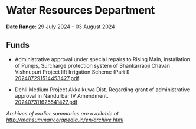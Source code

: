 # Water Resources Department

**Date Range**: 29 July 2024 - 03 August 2024


## Funds
- Administrative approval under special repairs to Rising Main, installation of Pumps, Surcharge protection system of Shankarraoji Chavan Vishnupuri Project lift Irrigation Scheme (Part I)\
  [202407291514453427.pdf](https://gr.maharashtra.gov.in/Site/Upload/Government%20Resolutions/English/202407291514453427.pdf)

- Dehli Medium Project Akkalkuwa Dist. Regarding grant of administrative approval in Nandurbar IV Amendment.\
  [202407311625541427.pdf](https://gr.maharashtra.gov.in/Site/Upload/Government%20Resolutions/English/202407311625541427.pdf)


*Archives of earlier summaries are available at http://mahsummary.orgpedia.in/en/archive.html*